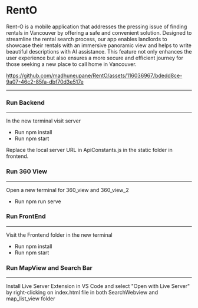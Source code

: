 # RentO

Rent-O is a mobile application that addresses the pressing issue of finding rentals in Vancouver by offering a safe and convenient solution. Designed to streamline the rental search process, our app enables landlords to showcase their rentals with an immersive panoramic view and helps to write beautiful descriptions with AI assistance. This feature not only enhances the user experience but also ensures a more secure and efficient journey for those seeking a new place to call home in Vancouver.

https://github.com/madhuneupane/RentO/assets/116036967/bdedd8ce-9a07-46c2-85fa-dbf70d3e517e

---
 ### Run Backend
 ---
 In the new terminal visit server <br>
<ul><li>Run npm install</li><li>Run npm start</li></ul>
Replace the local server URL in ApiConstants.js in the static folder in frontend.

### Run 360 View
---
 Open a new terminal for 360_view and 360_view_2
 <ul><li> Run npm run serve </li></ul>

### Run FrontEnd
---
 Visit the Frontend folder in the new terminal 
 <ul><li>Run npm install</li><li>Run npm start</li></ul>

 ### Run MapView and Search Bar
 ---
 Install Live Server Extension in VS Code and select "Open with Live Server" by right-clicking on index.html file in both SearchWebview and map_list_view folder 




